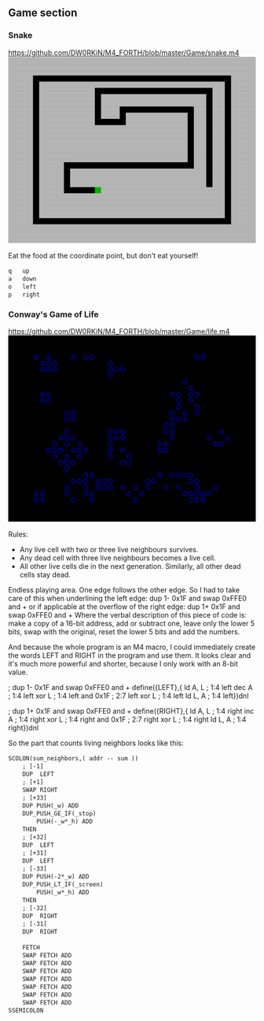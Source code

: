 ## Game section

### Snake

https://github.com/DW0RKiN/M4_FORTH/blob/master/Game/snake.m4
![Snake Game screenshot](https://github.com/DW0RKiN/M4_FORTH/blob/master/Game/snake.png)

Eat the food at the coordinate point, but don't eat yourself!

    q   up
    a   down
    o   left
    p   right

### Conway's Game of Life

https://github.com/DW0RKiN/M4_FORTH/blob/master/Game/life.m4
![Conway's Game of Life screenshot](https://github.com/DW0RKiN/M4_FORTH/blob/master/Game/life.png)

Rules:
- Any live cell with two or three live neighbours survives. 
- Any dead cell with three live neighbours becomes a live cell.
- All other live cells die in the next generation. Similarly, all other dead cells stay dead.

Endless playing area. One edge follows the other edge.
So I had to take care of this when underlining the left edge:
    dup 1- 0x1F and swap 0xFFE0 and +
or if applicable at the overflow of the right edge:
    dup 1+ 0x1F and swap 0xFFE0 and +
Where the verbal description of this piece of code is: make a copy of a 16-bit address, add or subtract one, leave only the lower 5 bits, swap with the original, reset the lower 5 bits and add the numbers.

And because the whole program is an M4 macro, I could immediately create the words LEFT and RIGHT in the program and use them. It looks clear and it's much more powerful and shorter, because I only work with an 8-bit value.

; dup 1- 0x1F and swap 0xFFE0 and +
define({LEFT},{
    ld    A, L          ; 1:4       left
    dec   A             ; 1:4       left
    xor   L             ; 1:4       left
    and  0x1F           ; 2:7       left
    xor   L             ; 1:4       left
    ld    L, A          ; 1:4       left})dnl

; dup 1+ 0x1F and swap 0xFFE0 and +
define({RIGHT},{
    ld    A, L          ; 1:4       right
    inc   A             ; 1:4       right
    xor   L             ; 1:4       right
    and  0x1F           ; 2:7       right
    xor   L             ; 1:4       right
    ld    L, A          ; 1:4       right})dnl
    
So the part that counts living neighbors looks like this:

    SCOLON(sum_neighbors,( addr -- sum ))
        ; [-1]
        DUP  LEFT
        ; [+1]
        SWAP RIGHT
        ; [+33]
        DUP PUSH(_w) ADD
        DUP_PUSH_GE_IF(_stop)
            PUSH(-_w*_h) ADD
        THEN
        ; [+32]
        DUP  LEFT
        ; [+31]
        DUP  LEFT
        ; [-33]
        DUP PUSH(-2*_w) ADD
        DUP_PUSH_LT_IF(_screen)
            PUSH(_w*_h) ADD
        THEN
        ; [-32]
        DUP  RIGHT
        ; [-31]
        DUP  RIGHT

        FETCH 
        SWAP FETCH ADD
        SWAP FETCH ADD
        SWAP FETCH ADD
        SWAP FETCH ADD
        SWAP FETCH ADD
        SWAP FETCH ADD
        SWAP FETCH ADD
    SSEMICOLON
